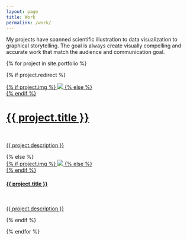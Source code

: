 ```yaml
---
layout: page
title: Work
permalink: /work/
---
```


My projects have spanned scientific illustration to data visualization to graphical storytelling. The goal is always create visually compelling and accurate work that match the audience and communication goal.

{% for project in site.portfolio %}

{% if project.redirect %}
<div class="project">
    <div class="thumbnail">
        <a href="{{ project.redirect }}" target="_blank">
        {% if project.img %}
        <img class="thumbnail" src="{{ project.img }}"/>
        {% else %}
        <div class="thumbnail blankbox"></div>
        {% endif %}    
        <span>
            <h1>{{ project.title }}</h1>
            <br/>
            <p>{{ project.description }}</p>
        </span>
        </a>
    </div>
</div>
{% else %}

<div class="project ">
    <div class="thumbnail">
        <a href="{{ site.baseurl }}{{ project.url }}">
        {% if project.img %}
        <img class="thumbnail" src="{{ project.img }}"/>
        {% else %}
        <div class="thumbnail blankbox"></div>
        {% endif %}    
        <span>
            <h4 style="font-weight: bold">{{ project.title }}</h4>
            <br/>
            <p>{{ project.description }}</p>
        </span>
        </a>
    </div>
</div>

{% endif %}

{% endfor %}


